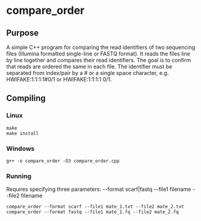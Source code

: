 compare_order
=============

## Purpose
A simple C++ program for comparing the read identifiers of two sequencing files (Illumina formatted single-line or FASTQ format). It reads the files line by line together and compares their read identifiers. The goal is to confirm that reads are ordered the same in each file. The identifier must be separated from index/pair by a # or a single space character, e.g. HWIFAKE:1:1:1:1#0/1 or HWIFAKE:1:1:1:1 0/1.

## Compiling

### Linux
    make
	make install

### Windows
    g++ -o compare_order -O3 compare_order.cpp
	
### Running
Requires specifying three parameters:
--format scarf|fastq
--file1 filename
--file2 filename

    compare_order --format scarf --file1 mate_1.txt --file2 mate_2.txt
	compare_order --format fastq --file1 mate_1.fq --file2 mate_2.fq
